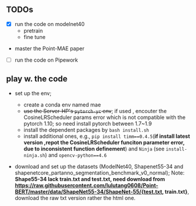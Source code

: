 ## TODOs

- [x] run the code on modelnet40
  - pretrain
  - fine tune
- master the Point-MAE paper
- [ ] run the code on Pipework


## play w. the code

- set up the env;
  - create a conda env named mae
  - ~~use the Server-HP's `pytorch-yc` env~~; if used , encouter the CosineLRScheduler params error which is not compatible with the pytorch 1.10; so need install pytorch between 1.7~1.9
  - install the dependent packages by `bash install.sh`
  - install additional ones, e.g., `pip install timm==0.4.5`(**if install latest version ,repot the CosineLRScheduler funciton parameter error, due to inconsistent function definement**) and `Ninja` (see `install-ninja.sh`) and `opencv-python==4.6`

- download and set up the datasets (ModelNet40, Shapenet55-34 and shapenetcore_partanno_segmentation_benchmark_v0_normal); Note: **Shape55-34 lack train.txt and test.txt, need download from https://raw.githubusercontent.com/lulutang0608/Point-BERT/master/data/ShapeNet55-34/ShapeNet-55/{test.txt, train.txt}**, download the raw txt version rather the html one.

